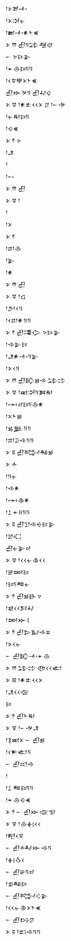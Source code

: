 <div class='block'>
<div class='line'>𒁹𒉽𒍪𒋾</div>
<div class='line'>𒁹𒉽𒋫𒉡</div>
<div class='line'>𒁹𒆤𒋾𒀭𒈨𒌍</div>
<div class='line'>𒉽 𒐈 𒌷𒀀𒁉𒆷𒋼</div>
<div class='line'>𒀸 𒆳𒄿𒉌</div>
<div class='line'>𒁹𒄬𒁲𒅀𒀀</div>
<div class='line'>𒁹𒌋𒐊𒋧𒉽𒈨𒌍</div>
<div class='line'>𒌷𒁍𒃻𒀀 𒌷𒄷𒌒</div>
<div class='line'>𒉽 𒐊 𒁹𒀭𒉺𒌋𒌋𒉽 𒆪 𒁹𒀸𒋩</div>
<div class='line'>𒁹𒉡𒊑𒅀</div>
<div class='line'>𒁹𒄰𒌍</div>
<div class='line'>𒉽 𒈫 𒆳</div>
<div class='line'>𒁹𒂗</div>
<div class='line'>𒁹</div>
<div class='line'>𒁹𒁁</div>
<div class='line'>𒉽 𒐈 𒌷</div>
<div class='line'>𒉽 𒐊 𒁹</div>
<div class='line'>𒁹</div>
<div class='line'>𒁹𒉽</div>
<div class='line'>𒉽 𒈫</div>
<div class='line'>𒁹𒄥𒁲</div>
<div class='line'>𒁹𒉌</div>
<div class='line'>𒁹𒀭</div>
<div class='line'>𒉽 𒐈 𒌷</div>
<div class='line'>𒉽 𒐊 𒁹𒌓</div>
<div class='line'>𒁹𒂅𒌋𒀀</div>
<div class='line'>𒁹𒌋𒄥𒀭𒀀𒀀</div>
<div class='line'>𒉽 𒈫 𒌷𒃮𒀖 𒆳𒄿𒉌</div>
<div class='line'>𒁹𒈾𒉌𒄿</div>
<div class='line'>𒁹𒂗𒀭𒋾𒀀𒉌</div>
<div class='line'>𒁹𒉽𒌋𒀀</div>
<div class='line'>𒉽 𒐈 𒌷𒃼𒂊𒈾 𒁉𒄞</div>
<div class='line'>𒉽 𒐊 𒁹𒀜𒋫𒀀𒀉𒊑</div>
<div class='line'>𒁹𒆰𒁀𒅀𒁲𒀭</div>
<div class='line'>𒁹𒉽𒈨𒂊</div>
<div class='line'>𒁹𒌗𒆥𒀀𒀀</div>
<div class='line'>𒁹𒄥𒊒𒈾𒀀𒀀</div>
<div class='line'>𒉽 𒐉 𒌷𒅋𒄀𒂊</div>
<div class='line'>𒉽 𒅆</div>
<div class='line'>𒁹𒀀𒉡</div>
<div class='line'>𒁹𒈾𒀭</div>
<div class='line'>𒁹𒆰𒆠𒀭</div>
<div class='line'>𒁹𒁇𒄬𒍝𒀀𒀀</div>
<div class='line'>𒉽 𒐉 𒌷𒋛𒈾𒀪𒄿𒉌</div>
<div class='line'>𒁹𒇻𒄣</div>
<div class='line'>𒌷𒉡𒉌𒁀</div>
<div class='line'>𒉽 𒐊 𒁹𒌋𒌋𒉡𒆠𒌋𒌋</div>
<div class='line'>𒁹𒇧𒇷𒄿</div>
<div class='line'>𒁹𒅀𒍣𒉡</div>
<div class='line'>𒉽 𒈫 𒌷𒂊𒃲𒆳</div>
<div class='line'>𒁹𒇯𒌋𒌋𒁕𒄷</div>
<div class='line'>𒁹𒇷𒁍𒋙</div>
<div class='line'>𒉽 𒈫 𒌷𒆕𒆏𒈾𒊺</div>
<div class='line'>𒁹𒉽𒌋𒉡</div>
<div class='line'>𒀸 𒌷𒃼𒋾𒄬𒁲</div>
<div class='line'>𒉽 𒐈 𒁉𒄞 𒂦𒌋𒌋𒅗</div>
<div class='line'>𒉽 𒐋 𒁹𒀭𒉺𒌋𒌋𒉽</div>
<div class='line'>𒁹𒂗𒌋𒌋𒉘</div>
<div class='line'>𒄿</div>
<div class='line'>𒉽 𒈫 𒌷𒈨𒊑</div>
<div class='line'>𒉽 𒐊 𒁹𒀸𒋩𒂗</div>
<div class='line'>𒁹𒃽𒀜𒉽 𒀸 𒌷𒂊</div>
<div class='line'>𒁹𒌋𒊓𒅗𒀀</div>
<div class='line'>𒀸 𒌷𒀊𒈾</div>
<div class='line'>𒁹</div>
<div class='line'>𒁹𒁇𒍣𒅀𒀀</div>
<div class='line'>𒁹𒄬𒁲𒄰𒌍</div>
<div class='line'>𒉽 𒈫 𒀸 𒌷𒁍𒉘𒈠</div>
<div class='line'>𒉽 𒐊 𒁹𒁲𒈬𒌋𒌋</div>
<div class='line'>𒁹𒋃𒌋𒐊</div>
<div class='line'>𒀸 𒌷𒅈𒁍𒈾𒀀</div>
<div class='line'>𒁹𒈬𒋝𒌋</div>
<div class='line'>𒀸 𒌷𒄩𒀀𒁀</div>
<div class='line'>𒁹𒉪𒄀𒄿</div>
<div class='line'>𒀸 𒌷𒅋𒄭𒉌</div>
<div class='line'>𒁹𒌋𒌋𒉡𒆠𒉽𒈨𒌍</div>
<div class='line'>𒀸 𒌷𒋳𒆪</div>
<div class='line'>𒉽 𒐉 𒁹𒆗𒈾𒀀𒀀</div>
</div>